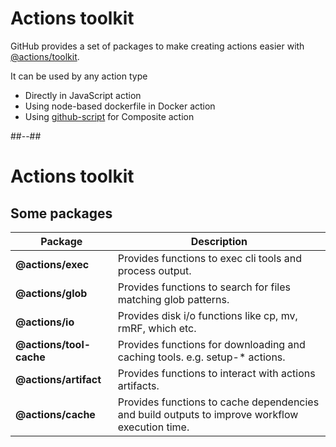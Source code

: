<!-- .slide: -->

# Actions toolkit

GitHub provides a set of packages to make creating actions easier with [@actions/toolkit](https://github.com/actions/toolkit).

It can be used by any action type

- Directly in JavaScript action
- Using node-based dockerfile in Docker action
- Using [github-script](https://github.com/actions/github-script) for Composite action

##--##

# Actions toolkit

## Some packages

| Package                 | Description                                                                                    |
| ----------------------- | ---------------------------------------------------------------------------------------------- |
| **@actions/exec**       | Provides functions to exec cli tools and process output.                                       |
| **@actions/glob**       | Provides functions to search for files matching glob patterns.                                 |
| **@actions/io**         | Provides disk i/o functions like cp, mv, rmRF, which etc.                                      |
| **@actions/tool-cache** | Provides functions for downloading and caching tools. e.g. setup-* actions.                    |
| **@actions/artifact**   | Provides functions to interact with actions artifacts.                                         |
| **@actions/cache**      | Provides functions to cache dependencies and build outputs to improve workflow execution time. |
